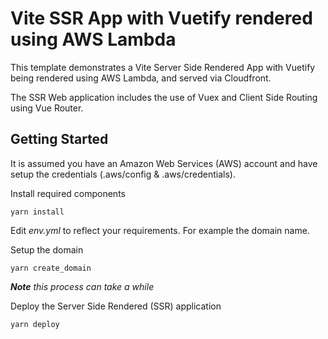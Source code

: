 # Vite SSR App with Vuetify rendered using AWS Lambda

This template demonstrates a Vite Server Side Rendered App with Vuetify being rendered using AWS Lambda, and served via Cloudfront.

The SSR Web application includes the use of Vuex and Client Side Routing using Vue Router.

## Getting Started

It is assumed you have an Amazon Web Services (AWS) account and have setup the credentials (.aws/config & .aws/credentials). 

Install required components
```
yarn install
```

Edit *env.yml* to reflect your requirements. For example the domain name.

Setup the domain
```
yarn create_domain
```
***Note** this process can take a while*

Deploy the Server Side Rendered (SSR) application
```
yarn deploy
```
